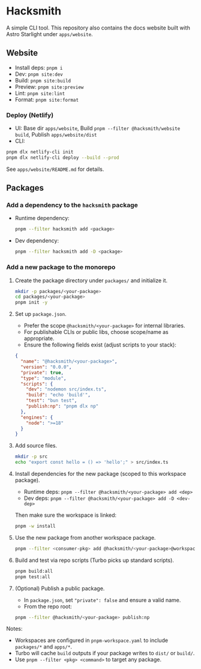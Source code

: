 # Hacksmith

A simple CLI tool. This repository also contains the docs website built with Astro Starlight under `apps/website`.

## Website

- Install deps: `pnpm i`
- Dev: `pnpm site:dev`
- Build: `pnpm site:build`
- Preview: `pnpm site:preview`
- Lint: `pnpm site:lint`
- Format: `pnpm site:format`

### Deploy (Netlify)

- UI: Base dir `apps/website`, Build `pnpm --filter @hacksmith/website build`, Publish `apps/website/dist`
- CLI:

```bash
pnpm dlx netlify-cli init
pnpm dlx netlify-cli deploy --build --prod
```

See `apps/website/README.md` for details.

## Packages

### Add a dependency to the `hacksmith` package

- Runtime dependency:

  ```bash
  pnpm --filter hacksmith add <package>
  ```

- Dev dependency:

  ```bash
  pnpm --filter hacksmith add -D <package>
  ```

### Add a new package to the monorepo

1. Create the package directory under `packages/` and initialize it.

   ```bash
   mkdir -p packages/<your-package>
   cd packages/<your-package>
   pnpm init -y
   ```

2. Set up `package.json`.
   - Prefer the scope `@hacksmith/<your-package>` for internal libraries.
   - For publishable CLIs or public libs, choose scope/name as appropriate.
   - Ensure the following fields exist (adjust scripts to your stack):

   ```json
   {
     "name": "@hacksmith/<your-package>",
     "version": "0.0.0",
     "private": true,
     "type": "module",
     "scripts": {
       "dev": "nodemon src/index.ts",
       "build": "echo 'build'",
       "test": "bun test",
       "publish:np": "pnpm dlx np"
     },
     "engines": {
       "node": ">=18"
     }
   }
   ```

3. Add source files.

   ```bash
   mkdir -p src
   echo "export const hello = () => 'hello';" > src/index.ts
   ```

4. Install dependencies for the new package (scoped to this workspace package).
   - Runtime deps: `pnpm --filter @hacksmith/<your-package> add <dep>`
   - Dev deps: `pnpm --filter @hacksmith/<your-package> add -D <dev-dep>`

   Then make sure the workspace is linked:

   ```bash
   pnpm -w install
   ```

5. Use the new package from another workspace package.

   ```bash
   pnpm --filter <consumer-pkg> add @hacksmith/<your-package>@workspace:*
   ```

6. Build and test via repo scripts (Turbo picks up standard scripts).

   ```bash
   pnpm build:all
   pnpm test:all
   ```

7. (Optional) Publish a public package.
   - In `package.json`, set `"private": false` and ensure a valid name.
   - From the repo root:

   ```bash
   pnpm --filter @hacksmith/<your-package> publish:np
   ```

Notes:

- Workspaces are configured in `pnpm-workspace.yaml` to include `packages/*` and `apps/*`.
- Turbo will cache `build` outputs if your package writes to `dist/` or `build/`.
- Use `pnpm --filter <pkg> <command>` to target any package.
